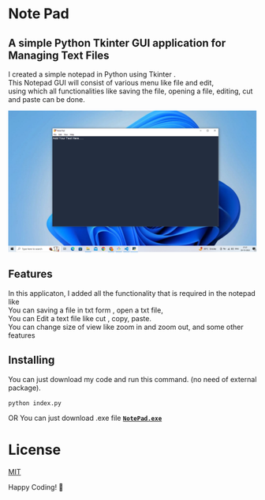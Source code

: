
# Note Pad
##  A simple Python Tkinter GUI application for Managing Text Files
I created a simple notepad in Python using Tkinter .<br>
This Notepad GUI will consist of various menu like file and edit, <br>
using which all functionalities like saving the file, opening a file, editing,
cut and paste can be done.


![Python NotePad](./bgImage.png)
## Features
In this applicaton, I added all the functionality that is required in the notepad like<br> 
You can saving a file in txt form , open a txt file, <br>
You can Edit a text file like  cut , copy, paste. <br>
You can change size of view like  zoom in and zoom out,
and some other features

## Installing
You can just download my code and run this command. (no need of external package).
```shell
python index.py
```
OR You can just download .exe file
[**`NotePad.exe`**](https://github.com/rajvinder21/Python-Note-Pad/blob/main/Note_Pad.exe)

# License
<a href="https://choosealicense.com/licenses/mit/">MIT<a>

Happy Coding! 🚀
